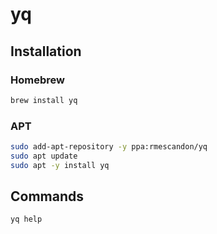 # yq

## Installation

### Homebrew

```sh
brew install yq
```

### APT

```sh
sudo add-apt-repository -y ppa:rmescandon/yq
sudo apt update
sudo apt -y install yq
```

## Commands

```sh
yq help
```
